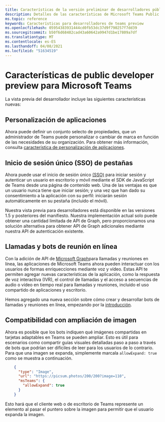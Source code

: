 ```yaml
---
title: Características de la versión preliminar de desarrolladores públicos
description: Detalles de las características de Microsoft Teams Public Developer Preview
ms.topic: reference
keywords: Características para desarrolladores de teams preview
ms.openlocfilehash: 05954383931444cd0fb53dc37d9f790257f7dd39
ms.sourcegitcommit: b50f6d68482cad43a60642a9947d1be17809a7df
ms.translationtype: MT
ms.contentlocale: es-ES
ms.lasthandoff: 04/08/2021
ms.locfileid: "51634519"
---
```

# <a name="features-in-the-public-developer-preview-for-microsoft-teams"></a>Características de public developer preview para Microsoft Teams

La vista previa del desarrollador incluye las siguientes características nuevas:

## <a name="app-customization"></a>Personalización de aplicaciones

Ahora puede definir un conjunto selecto de propiedades, que un administrador de Teams puede personalizar o cambiar de marca en función de las necesidades de su organización. Para obtener más información, consulta [característica de personalización de aplicaciones](~/concepts/design/design-teams-app-overview.md).

## <a name="tabs-single-sign-on-sso"></a>Inicio de sesión único (SSO) de pestañas

Ahora puede usar el inicio de sesión único [(SSO)](~/tabs/how-to/authentication/auth-aad-sso.md) para iniciar sesión y autenticar un usuario en escritorio y móvil mediante el SDK de JavaScript de Teams desde una página de contenido web. Una de las ventajas es que un usuario nunca tiene que iniciar sesión; y una vez que han dado su consentimiento a la aplicación con su perfil: iniciarán sesión automáticamente en su pestaña (incluido el móvil).

Nuestra vista previa para desarrolladores está disponible en las versiones 1.5 y posteriores del manifiesto. Nuestra implementación actual solo puede obtener una cantidad limitada de API de Graph, pero proporcionamos una solución alternativa para obtener API de Graph adicionales mediante nuestra API de autenticación existente.

## <a name="calls-and-online-meeting-bots"></a>Llamadas y bots de reunión en línea

Con la adición de API de [Microsoft Graph](/graph/api/resources/communications-api-overview?view=graph-rest-beta&preserve-view=true)para llamadas y reuniones en línea, las aplicaciones de Microsoft Teams ahora pueden interactuar con los usuarios de formas enriquecciones mediante voz y vídeo. Estas API te permiten agregar nuevas características de la aplicación, como la respuesta de voz interactiva (IVR), el control de llamadas y el acceso a secuencias de audio o vídeo en tiempo real para llamadas y reuniones, incluido el uso compartido de aplicaciones y escritorio.

Hemos agregado una nueva sección sobre cómo crear y desarrollar bots de llamadas y reuniones en línea, empezando por la [introducción](~/bots/calls-and-meetings/calls-meetings-bots-overview.md).


## <a name="image-enlarge-support"></a>Compatibilidad con ampliación de imagen

Ahora es posible que los bots indiquen qué imágenes compartidas en tarjetas adaptables en Teams se pueden ampliar. Esto es útil para escenarios como compartir guías visuales detalladas paso a paso a través de bots que podrían ser difíciles de leer para los usuarios de lo contrario. Para que una imagen se expanda, simplemente marcala `allowExpand: true` como se muestra a continuación.

```json
    {
      "type": "Image",
      "url": "https://picsum.photos/200/200?image=110",
      "msTeams": {
        "allowExpand": true
      }
    }
```
Esto hará que el cliente web o de escritorio de Teams represente un elemento al pasar el puntero sobre la imagen para permitir que el usuario expanda la imagen.

